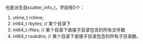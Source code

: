 也是派生自scatter_info_t，字段有5个：
  1. utime_t rctime;
  1. int64_t rbytes; // 某个目录下
  1. int64_t rfiles; // 某个目录下直接子目录包含的所有文件数
  1. int64_t rsubdirs; // 某个目录下直接子目录包含的所有子目录数。

